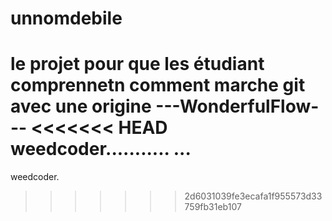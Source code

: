# unnomdebile
le projet pour que les étudiant comprennetn comment marche git avec une origine
---WonderfulFlow---
<<<<<<< HEAD
weedcoder........... ...
=======
weedcoder.
>>>>>>> 2d6031039fe3ecafa1f955573d33759fb31eb107
